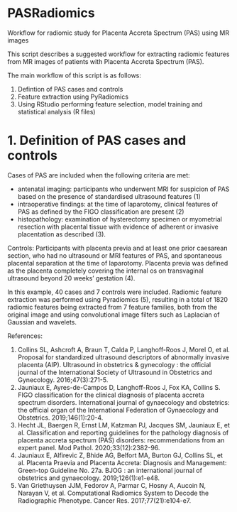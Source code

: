 # PASRadiomics
Workflow for radiomic study for Placenta Accreta Spectrum (PAS) using MR images

This script describes a suggested workflow for extracting radiomic features from MR images of patients with Placenta Accreta Spectrum (PAS).

The main workflow of this script is as follows:

1. Defintion of PAS cases and controls
2. Feature extraction using PyRadiomics 
3. Using RStudio performing feature selection, model training and statistical analysis (R files)

# 1. Definition of PAS cases and controls

Cases of PAS are included when the following criteria are met:

- antenatal imaging: participants who underwent MRI for suspicion of PAS based on the presence of standardised ultrasound features (1)
- intraoperative findings: at the time of laparotomy, clinical features of PAS as defined by the FIGO classification are present (2)
- histopathology: examination of hysterectomy specimen or myometrial resection with placental tissue with evidence of adherent or invasive placentation as described (3).

Controls: Participants with placenta previa and at least one prior caesarean section, who had no ultrasound or MRI features of PAS, and spontaneous placental separation at the time of laparotomy. 
Placenta previa was defined as the placenta completely covering the internal os on transvaginal ultrasound beyond 20 weeks’ gestation (4).

In this example, 40 cases and 7 controls were included. Radiomic feature extraction was performed using Pyradiomics (5), resulting in a total of 1820 radiomic features being 
extracted from 7 feature families, both from the original image and using convolutional image filters such as Laplacian of Gaussian and wavelets.




References:

1. Collins SL, Ashcroft A, Braun T, Calda P, Langhoff-Roos J, Morel O, et al. Proposal for standardized ultrasound descriptors of abnormally invasive placenta (AIP). Ultrasound in obstetrics & gynecology : the official journal of the International Society of Ultrasound in Obstetrics and Gynecology. 2016;47(3):271-5.
2. Jauniaux E, Ayres-de-Campos D, Langhoff-Roos J, Fox KA, Collins S. FIGO classification for the clinical diagnosis of placenta accreta spectrum disorders. International journal of gynaecology and obstetrics: the official organ of the International Federation of Gynaecology and Obstetrics. 2019;146(1):20-4.
3. Hecht JL, Baergen R, Ernst LM, Katzman PJ, Jacques SM, Jauniaux E, et al. Classification and reporting guidelines for the pathology diagnosis of placenta accreta spectrum (PAS) disorders: recommendations from an expert panel. Mod Pathol. 2020;33(12):2382-96.
4. Jauniaux E, Alfirevic Z, Bhide AG, Belfort MA, Burton GJ, Collins SL, et al. Placenta Praevia and Placenta Accreta: Diagnosis and Management: Green-top Guideline No. 27a. BJOG : an international journal of obstetrics and gynaecology. 2019;126(1):e1-e48.
5. Van Griethuysen JJM, Fedorov A, Parmar C, Hosny A, Aucoin N, Narayan V, et al. Computational Radiomics System to Decode the Radiographic Phenotype. Cancer Res. 2017;77(21):e104-e7.
